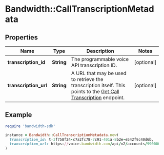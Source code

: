 # Bandwidth::CallTranscriptionMetadata

## Properties

| Name | Type | Description | Notes |
| ---- | ---- | ----------- | ----- |
| **transcription_id** | **String** | The programmable voice API transcription ID. | [optional] |
| **transcription_url** | **String** | A URL that may be used to retrieve the transcription itself. This points to the [Get Call Transcription](/apis/voice/#operation/getCallTranscription) endpoint. | [optional] |

## Example

```ruby
require 'bandwidth-sdk'

instance = Bandwidth::CallTranscriptionMetadata.new(
  transcription_id: t-3f758f24-c7a2fc78-7c91-401a-8b2e-e542f9c40d6b,
  transcription_url: https://voice.bandwidth.com/api/v2/accounts/9900000/calls/c-fef240ff-5cfc9091-8069-4863-a8c0-a4dcbbf1f1a4/transcriptions/t-3f758f24-c7a2fc78-7c91-401a-8b2e-e542f9c40d6b
)
```

